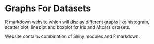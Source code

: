 # Graphs For Datasets

R markdown website which will display different graphs like histogram, scatter plot, line plot and boxplot for Iris and Mtcars datasets.

Website contains combination of Shiny modules and R markdown.
